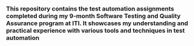 ### This repository contains the test automation assignments completed during my 9-month Software Testing and Quality Assurance program at ITI. It showcases my understanding and practical experience with various tools and techniques in test automation